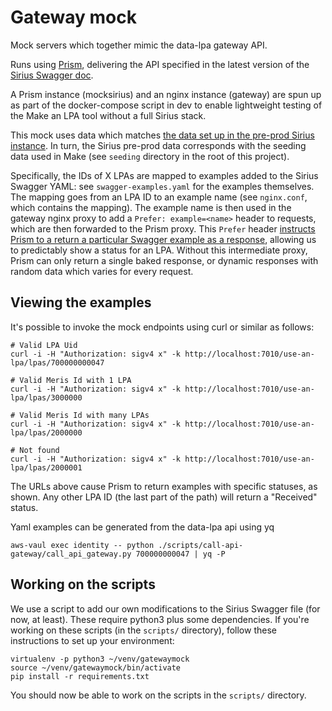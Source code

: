 # Gateway mock

Mock servers which together mimic the data-lpa gateway API.

Runs using [Prism](https://stoplight.io/open-source/prism), delivering
the API specified in the latest version of the
[Sirius Swagger doc](https://github.com/ministryofjustice/opg-sirius-api-gateway/blob/master/docs/swagger.v1.yaml).

A Prism instance (mocksirius) and an nginx instance (gateway) are spun up as
part of the docker-compose script in dev to enable lightweight testing of the
Make an LPA tool without a full Sirius stack.

This mock uses data which matches
[the data set up in the pre-prod Sirius instance](https://opgtransform.atlassian.net/wiki/spaces/LDS/pages/1289191456/Testing+Track+my+LPA+Status). In turn, the Sirius pre-prod data
corresponds with the seeding data used in Make (see `seeding` directory in
the root of this project).

Specifically, the IDs of X LPAs are mapped to examples added to the Sirius
Swagger YAML: see `swagger-examples.yaml` for the examples themselves. The
mapping goes from an LPA ID to an example name (see `nginx.conf`, which
contains the mapping). The example name is then used in the gateway nginx proxy
to add a `Prefer: example=<name>` header to requests, which are then forwarded
to the Prism proxy. This `Prefer` header
[instructs Prism to a return a particular Swagger example as a response](https://github.com/stoplightio/prism/blob/master/docs/guides/01-mocking.md#Response-Generation),
allowing us to predictably show a status for an LPA. Without this intermediate proxy,
Prism can only return a single baked response, or dynamic responses with
random data which varies for every request.

## Viewing the examples

It's possible to invoke the mock endpoints using curl or similar as follows:

```shell
# Valid LPA Uid
curl -i -H "Authorization: sigv4 x" -k http://localhost:7010/use-an-lpa/lpas/700000000047

# Valid Meris Id with 1 LPA
curl -i -H "Authorization: sigv4 x" -k http://localhost:7010/use-an-lpa/lpas/3000000

# Valid Meris Id with many LPAs
curl -i -H "Authorization: sigv4 x" -k http://localhost:7010/use-an-lpa/lpas/2000000

# Not found
curl -i -H "Authorization: sigv4 x" -k http://localhost:7010/use-an-lpa/lpas/2000001
```

The URLs above cause Prism to return examples with specific statuses, as shown.
Any other LPA ID (the last part of the path) will return a "Received" status.

Yaml examples can be generated from the data-lpa api using yq

```shell
aws-vaul exec identity -- python ./scripts/call-api-gateway/call_api_gateway.py 700000000047 | yq -P
```

## Working on the scripts

We use a script to add our own modifications to the Sirius Swagger file
(for now, at least). These require python3 plus some dependencies. If you're
working on these scripts (in the `scripts/` directory), follow these
instructions to set up your environment:

```shell
virtualenv -p python3 ~/venv/gatewaymock
source ~/venv/gatewaymock/bin/activate
pip install -r requirements.txt
```

You should now be able to work on the scripts in the `scripts/` directory.
